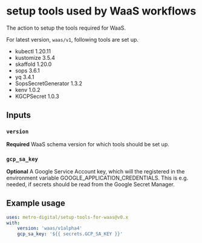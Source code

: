 # setup tools used by WaaS workflows

The action to setup the tools required for WaaS.

For latest version, `waas/v1`, following tools are set up.

- kubectl 1.20.11
- kustomize 3.5.4
- skaffold 1.20.0
- sops 3.6.1
- yq 3.4.1
- SopsSecretGenerator 1.3.2
- kenv 1.0.2
- KGCPSecret 1.0.3

## Inputs

### `version`

**Required** WaaS schema version for which tools should be set up.

### `gcp_sa_key`

**Optional** A Google Service Account key, which will the registered in the environment variable GOOGLE_APPLICATION_CREDENTIALS. This is e.g. needed, if secrets should be read from the Google Secret Manager.
## Example usage

```yaml
uses: metro-digital/setup-tools-for-waas@v0.x
with:
    version: 'waas/v1alpha4'
    gcp_sa_key: '${{ secrets.GCP_SA_KEY }}'
```
